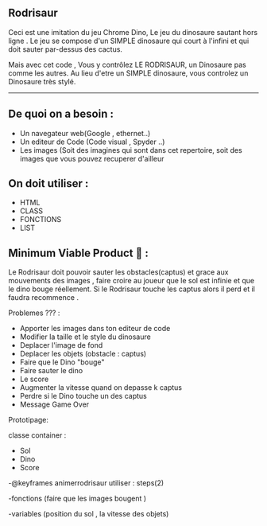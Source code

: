 ## Rodrisaur
Ceci est une imitation du jeu Chrome Dino, Le jeu du dinosaure sautant hors ligne . 
Le jeu se compose d'un SIMPLE dinosaure qui court à l'infini et qui doit sauter par-dessus des cactus.

Mais avec cet code , Vous y contrôlez LE RODRISAUR, un Dinosaure pas comme les autres. 
Au lieu d'etre un SIMPLE dinosaure, vous controlez un Dinosaure très stylé.


_________________________________________________________


## De quoi on a besoin :
- Un navegateur web(Google , ethernet..)
- Un editeur de Code (Code visual , Spyder ..)
- Les images (Soit des imagines qui sont dans cet repertoire, soit des images que vous pouvez recuperer d'ailleur



## On doit utiliser :
- HTML
- CLASS
- FONCTIONS
- LIST 


## Minimum Viable Product 🧠 :
Le Rodrisaur doit pouvoir sauter les obstacles(captus) et grace aux mouvements des images , faire croire au joueur que le sol est infinie et que le dino bouge 
réellement.
Si le Rodrisaur touche les captus  alors il perd et il faudra recommence .


Problemes ??? :
- Apporter les images dans ton editeur de code
- Modifier la taille et le style du dinosaure
- Deplacer l'image de fond
- Deplacer les objets (obstacle : captus)
- Faire que le Dino "bouge"
- Faire sauter le dino
- Le score
- Augmenter la vitesse quand on depasse k captus
- Perdre si le Dino touche un des captus
- Message Game Over

Prototipage:

classe container :

- Sol
- Dino
- Score

-@keyframes animerrodrisaur
utiliser : steps(2)

-fonctions (faire que les images bougent )

-variables (position du sol , la vitesse des objets)
